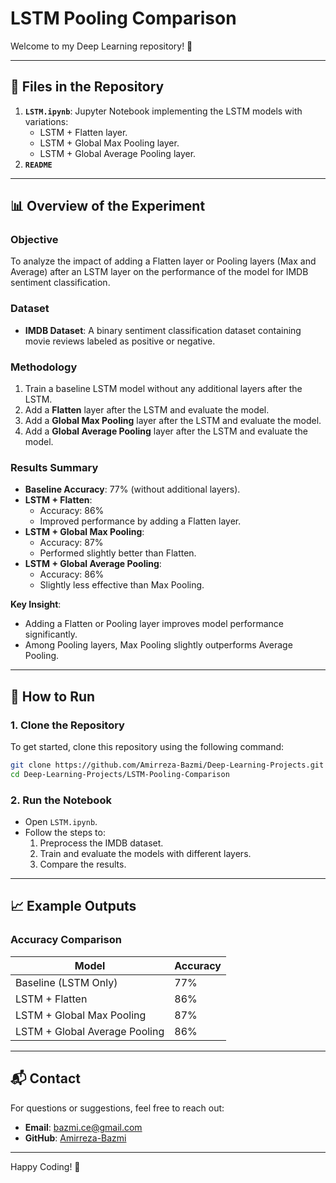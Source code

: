 # LSTM Pooling Comparison

Welcome to my Deep Learning repository! 🚀

---

## 📂 Files in the Repository

1. **`LSTM.ipynb`**: Jupyter Notebook implementing the LSTM models with variations:
   - LSTM + Flatten layer.
   - LSTM + Global Max Pooling layer.
   - LSTM + Global Average Pooling layer.
2. **`README`**

---

## 📊 Overview of the Experiment

### Objective
To analyze the impact of adding a Flatten layer or Pooling layers (Max and Average) after an LSTM layer on the performance of the model for IMDB sentiment classification.

### Dataset
- **IMDB Dataset**: A binary sentiment classification dataset containing movie reviews labeled as positive or negative.

### Methodology
1. Train a baseline LSTM model without any additional layers after the LSTM.
2. Add a **Flatten** layer after the LSTM and evaluate the model.
3. Add a **Global Max Pooling** layer after the LSTM and evaluate the model.
4. Add a **Global Average Pooling** layer after the LSTM and evaluate the model.

### Results Summary
- **Baseline Accuracy**: 77% (without additional layers).
- **LSTM + Flatten**:
  - Accuracy: 86%
  - Improved performance by adding a Flatten layer.
- **LSTM + Global Max Pooling**:
  - Accuracy: 87%
  - Performed slightly better than Flatten.
- **LSTM + Global Average Pooling**:
  - Accuracy: 86%
  - Slightly less effective than Max Pooling.

**Key Insight**:
- Adding a Flatten or Pooling layer improves model performance significantly.
- Among Pooling layers, Max Pooling slightly outperforms Average Pooling.

---

## 🚀 How to Run

### 1. Clone the Repository
To get started, clone this repository using the following command:
```bash
git clone https://github.com/Amirreza-Bazmi/Deep-Learning-Projects.git
cd Deep-Learning-Projects/LSTM-Pooling-Comparison
```

### 2. Run the Notebook
- Open `LSTM.ipynb`.
- Follow the steps to:
  1. Preprocess the IMDB dataset.
  2. Train and evaluate the models with different layers.
  3. Compare the results.

---

## 📈 Example Outputs

### Accuracy Comparison
| Model                          | Accuracy |
|--------------------------------|----------|
| Baseline (LSTM Only)           | 77%      |
| LSTM + Flatten                | 86%      |
| LSTM + Global Max Pooling     | 87%      |
| LSTM + Global Average Pooling | 86%      |

---

## 📬 Contact
For questions or suggestions, feel free to reach out:
- **Email**: [bazmi.ce@gmail.com](mailto:bazmi.ce@gmail.com)
- **GitHub**: [Amirreza-Bazmi](https://github.com/Amirreza-Bazmi)

---

Happy Coding! 🚀
